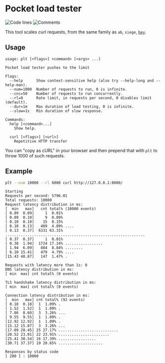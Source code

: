 # Pocket load tester

![Code lines](https://sloc.xyz/github/vearutop/plt/?category=code)
![Comments](https://sloc.xyz/github/vearutop/plt/?category=comments)

This tool scales curl requests, from the same family as `ab`, `siege`, [`hey`](https://github.com/rakyll/hey).

## Usage

```
usage: plt [<flags>] <command> [<args> ...]

Pocket load tester pushes to the limit

Flags:
  --help      Show context-sensitive help (also try --help-long and --help-man).
  --num=1000  Number of requests to run, 0 is infinite.
  --cnc=50    Number of requests to run concurrently.
  --rl=0      Rate limit, in requests per second, 0 disables limit (default).
  --dur=1m    Max duration of load testing, 0 is infinite.
  --slow=1s   Min duration of slow response.

Commands:
  help [<command>...]
    Show help.

  curl [<flags>] [<url>]
    Repetitive HTTP transfer
```

You can "copy as cURL" in your browser and then prepend that with `plt` to throw 1000 of such requests. 

## Example

```bash
plt --num 10000 --rl 6000 curl http://127.0.0.1:8000/
```

```
Starting
Requests per second: 5796.01
Total requests: 10000
Request latency distribution in ms:
[  min   max]   cnt total% (10000 events)
[ 0.09  0.09]     1  0.01%
[ 0.09  0.10]     9  0.09%
[ 0.10  0.10]    15  0.15%
[ 0.10  0.13]   409  4.09% ....
[ 0.13  0.37]  6331 63.31% ...............................................................
[ 0.37  0.37]     1  0.01%
[ 0.38  1.94]  1724 17.24% .................
[ 1.94  6.09]   884  8.84% ........
[ 6.10 15.41]   479  4.79% ....
[15.43 48.87]   147  1.47% .

Requests with latency more than 1s: 0
DNS latency distribution in ms:
[ min  max] cnt total% (0 events)

TLS handshake latency distribution in ms:
[ min  max] cnt total% (0 events)

Connection latency distribution in ms:
[  min   max] cnt total% (92 events)
[ 0.18  0.18]  1  1.09% .
[ 1.52  1.52]  1  1.09% .
[ 7.86  8.60]  3  3.26% ...
[ 9.55  9.55]  1  1.09% .
[12.92 12.92]  1  1.09% .
[15.12 15.87]  3  3.26% ...
[17.09 20.45] 25 27.17% ...........................
[20.52 23.01] 22 23.91% .......................
[25.41 30.54] 16 17.39% .................
[30.71 37.37] 19 20.65% ....................

Responses by status code
[ 200 ] : 10000
```